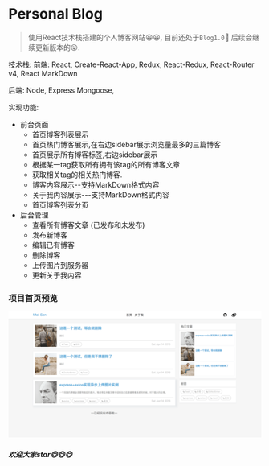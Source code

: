 Personal Blog 
========

> 使用React技术栈搭建的个人博客网站😀😀, 目前还处于`Blog1.0`🤗 后续会继续更新版本的😜.

技术栈:
前端: React, Create-React-App, Redux, React-Redux, React-Router v4, React MarkDown

后端: Node, Express Mongoose,

实现功能:
+ 前台页面
   - 首页博客列表展示
   - 首页热门博客展示,在右边sidebar展示浏览量最多的三篇博客
   - 首页展示所有博客标签,右边sidebar展示
   - 根据某一tag获取所有拥有该tag的所有博客文章
   - 获取相关tag的相关热门博客.
   - 博客内容展示--支持MarkDown格式内容
   - 关于我内容展示---支持MarkDown格式内容
   - 首页博客列表分页
+ 后台管理
   - 查看所有博客文章 (已发布和未发布)
   - 发布新博客
   - 编辑已有博客
   - 删除博客
   - 上传图片到服务器
   - 更新关于我内容
   
### 项目首页预览
![首页预览](./doc/example.png)   


##### 欢迎大家star😋😋😋